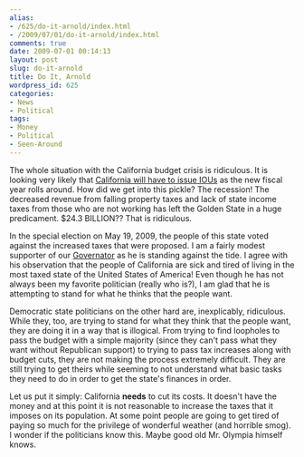 ```yaml
---
alias:
- /625/do-it-arnold/index.html
- /2009/07/01/do-it-arnold/index.html
comments: true
date: 2009-07-01 00:14:13
layout: post
slug: do-it-arnold
title: Do It, Arnold
wordpress_id: 625
categories:
- News
- Political
tags:
- Money
- Political
- Seen-Around
---
```


The whole situation with the California budget crisis is ridiculous.  It is looking very likely that [California will have to issue IOUs](http://www.reuters.com/article/topNews/idUSTRE55T7E120090630) as the new fiscal year rolls around.  How did we get into this pickle?  The recession!  The decreased revenue from falling property taxes and lack of state income taxes from those who are not working has left the Golden State in a huge predicament.  $24.3 BILLION??  That is ridiculous.

In the special election on May 19, 2009, the people of this state voted against the increased taxes that were proposed.  I am a fairly modest supporter of our [Governator](http://en.wikipedia.org/wiki/Arnold_Schwarzenegger) as he is standing against the tide.  I agree with his observation that the people of California are sick and tired of living in the most taxed state of the United States of America!  Even though he has not always been my favorite politician (really who is?), I am glad that he is attempting to stand for what he thinks that the people want.

Democratic state politicians on the other hard are, inexplicably, ridiculous.  While they, too, are trying to stand for what they think that the people want, they are doing it in a way that is illogical.  From trying to find loopholes to pass the budget with a simple majority (since they can't pass what they want without Republican support) to trying to pass tax increases along with budget cuts, they are not making the process extremely difficult.  They are still trying to get theirs while seeming to not understand what basic tasks they need to do in order to get the state's finances in order.

Let us put it simply: California **needs** to cut its costs.  It doesn't have the money and at this point it is not reasonable to increase the taxes that it imposes on its population.  At some point people are going to get tired of paying so much for the privilege of wonderful weather (and horrible smog).  I wonder if the politicians know this.  Maybe good old Mr. Olympia himself knows.

